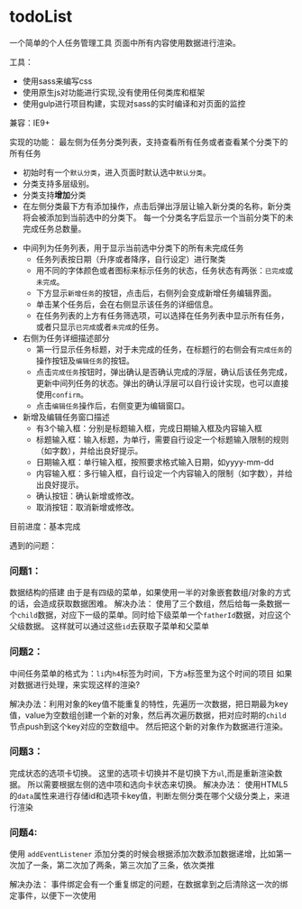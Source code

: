 # todoList
一个简单的个人任务管理工具
页面中所有内容使用数据进行渲染。

工具：
 - 使用sass来编写css
 - 使用原生js对功能进行实现,没有使用任何类库和框架
 - 使用gulp进行项目构建，实现对sass的实时编译和对页面的监控

兼容：IE9+


实现的功能：
最左侧为任务分类列表，支持查看所有任务或者查看某个分类下的所有任务
 - 初始时有一个`默认分类`，进入页面时默认选中`默认分类`。
 - 分类支持多层级别。
 - 分类支持**增加**分类
 - 在左侧分类最下方有添加操作，点击后弹出浮层让输入新分类的名称，新分类将会被添加到当前选中的分类下。
每一个分类名字后显示一个当前分类下的未完成任务总数量。
 * 中间列为任务列表，用于显示当前选中分类下的所有未完成任务
     - 任务列表按日期（升序或者降序，自行设定）进行聚类
     - 用不同的字体颜色或者图标来标示任务的状态，任务状态有两张：`已完成`或`未完成`。
     - 下方显示`新增任务`的按钮，点击后，右侧列会变成新增任务编辑界面。
     - 单击某个任务后，会在右侧显示该任务的详细信息。
     - 在任务列表的上方有任务筛选项，可以选择在任务列表中显示所有任务，或者只显示`已完成`或者`未完成`的任务。
 * 右侧为任务详细描述部分
     - 第一行显示任务标题，对于未完成的任务，在标题行的右侧会有`完成任务`的操作按钮及`编辑任务`的按钮。
     - 点击`完成任务`按钮时，弹出确认是否确认完成的浮层，确认后该任务完成，更新中间列任务的状态。弹出的确认浮层可以自行设计实现，也可以直接使用`confirm`。
     - 点击`编辑任务`操作后，右侧变更为编辑窗口。
 * 新增及编辑任务窗口描述
     - 有3个输入框：分别是标题输入框，完成日期输入框及内容输入框
     - 标题输入框：输入标题，为单行，需要自行设定一个标题输入限制的规则（如字数），并给出良好提示。
     - 日期输入框：单行输入框，按照要求格式输入日期，如yyyy-mm-dd
     - 内容输入框：多行输入框，自行设定一个内容输入的限制（如字数），并给出良好提示。
     - 确认按钮：确认新增或修改。
     - 取消按钮：取消新增或修改。

目前进度：基本完成

遇到的问题：
### 问题1：
数据结构的搭建
由于是有四级的菜单，如果使用一半的对象嵌套数组/对象的方式的话，会造成获取数据困难。
解决办法：
使用了三个数组，然后给每一条数据一个`child`数据，对应下一级的菜单。同时给下级菜单一个`fatherId`数据，对应这个父级数据。  这样就可以通过这些`id`去获取子菜单和父菜单

### 问题2：
中间任务菜单的格式为：`li`内`h4`标签为时间，下方`a`标签里为这个时间的项目
如果对数据进行处理，来实现这样的渲染?

解决办法：利用对象的key值不能重复的特性，先遍历一次数据，把日期最为key值，value为空数组创建一个新的对象，然后再次遍历数据，把对应时期的`child`节点push到这个key对应的空数组中。
然后把这个新的对象作为数据进行渲染。

### 问题3：
完成状态的选项卡切换。
这里的选项卡切换并不是切换下方`ul`,而是重新渲染数据。
所以需要根据左侧的选中项和选向卡状态来切换。
解决办法：
使用HTML5的`data`属性来进行存储id和选项卡key值，判断左侧分类在哪个父级分类上，来进行渲染

### 问题4:

使用 `addEventListener` 添加分类的时候会根据添加次数添加数据递增，比如第一次加了一条，第二次加了两条，第三次加了三条，依次类推

解决办法：
事件绑定会有一个重复绑定的问题，在数据拿到之后清除这一次的绑定事件，以便下一次使用
